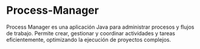 # Process-Manager
Process Manager es una aplicación Java para administrar procesos y flujos de trabajo. Permite crear, gestionar y coordinar actividades y tareas eficientemente, optimizando la ejecución de proyectos complejos.
